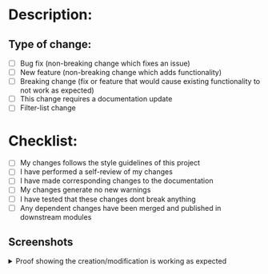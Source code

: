# Description:
<!--(Please include a summary of the changes and the related issue, reference issues and pull requests if applicable. Please also include relevant motivation and context.-->

## Type of change:
<!--(Please delete options that are not relevant.)-->

- [ ] Bug fix (non-breaking change which fixes an issue)
- [ ] New feature (non-breaking change which adds functionality)
- [ ] Breaking change (fix or feature that would cause existing functionality to not work as expected)
- [ ] This change requires a documentation update
- [ ] Filter-list change

# Checklist:
<!--(Please delete options that are not relevant.)-->

- [ ] My changes follows the style guidelines of this project
- [ ] I have performed a self-review of my changes
- [ ] I have made corresponding changes to the documentation
- [ ] My changes generate no new warnings
- [ ] I have tested that these changes dont break anything
- [ ] Any dependent changes have been merged and published in downstream modules

## Screenshots
<details>
<summary> Proof showing the creation/modification is working as expected </summary>
<!-- 
    Screenshots of the appropriate chnages and files as well as changes on affected websites (if applicable).
    Including these screenshots will assist the reviewing processes thus speeding up the process of the pull request being merged
-->



</details>
